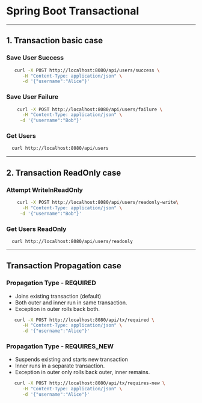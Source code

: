 # Spring Boot Transactional

---
## 1. Transaction basic case

### Save User Success
```bash
   curl -X POST http://localhost:8080/api/users/success \
      -H "Content-Type: application/json" \
      -d '{"username":"Alice"}'
```

### Save User Failure
```bash
    curl -X POST http://localhost:8080/api/users/failure \
      -H "Content-Type: application/json" \
     -d '{"username":"Bob"}'
```

### Get Users
```bash
  curl http://localhost:8080/api/users
```
---

## 2. Transaction ReadOnly case

### Attempt WriteInReadOnly
```bash
    curl -X POST http://localhost:8080/api/users/readonly-write\
      -H "Content-Type: application/json" \
     -d '{"username":"Bob"}'
```

### Get Users ReadOnly
```bash
  curl http://localhost:8080/api/users/readonly
```
---

## Transaction Propagation case

### Propagation Type - REQUIRED
- Joins existing transaction (default)
- Both outer and inner run in same transaction.
- Exception in outer rolls back both.

```bash
   curl -X POST http://localhost:8080/api/tx/required \
      -H "Content-Type: application/json" \
      -d '{"username":"Alice"}'
```

### Propagation Type - REQUIRES_NEW
- Suspends existing and starts new transaction
- Inner runs in a separate transaction. 
- Exception in outer only rolls back outer, inner remains.

```bash
   curl -X POST http://localhost:8080/api/tx/requires-new \
      -H "Content-Type: application/json" \
      -d '{"username":"Alice"}'
```

